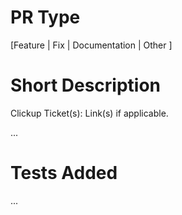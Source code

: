 # PR Type
[Feature | Fix | Documentation | Other ]

# Short Description

Clickup Ticket(s): Link(s) if applicable.

...

# Tests Added
...

